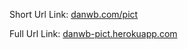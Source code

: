 Short Url Link: [danwb.com/pict](https://danwb.com/pict)

Full Url Link: [danwb-pict.herokuapp.com](https://danwb-pict.herokuapp.com/)
